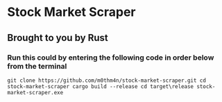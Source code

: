 # Stock Market Scraper
## Brought to you by Rust

### Run this could by entering the following code in order below from the terminal

`git clone https://github.com/m0thm4n/stock-market-scraper.git
cd stock-market-scraper
cargo build --release
cd target\release
stock-market-scraper.exe`
